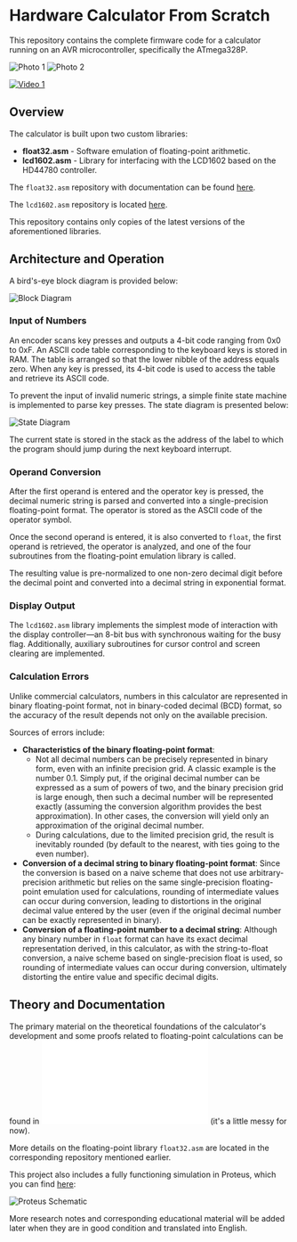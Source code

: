 # Hardware Calculator From Scratch

This repository contains the complete firmware code for a calculator running on an AVR microcontroller, specifically the ATmega328P.

![Photo 1](docs/photo_1.jpg)
![Photo 2](docs/photo_2.jpg)

[![Video 1](https://raw.githubusercontent.com/igor-240340/HardwareCalculatorFromScratch/dev/docs/video_thumbnail.jpg)](https://raw.githubusercontent.com/igor-240340/HardwareCalculatorFromScratch/dev/docs/video_1.mp4)

## Overview

The calculator is built upon two custom libraries:

- **float32.asm** - Software emulation of floating-point arithmetic.
- **lcd1602.asm** - Library for interfacing with the LCD1602 based on the HD44780 controller.

The `float32.asm` repository with documentation can be found [here](https://github.com/igor-240340/Float32AVR).

The `lcd1602.asm` repository is located [here](https://github.com/igor-240340/LCD1602-HD44780-AVR).

This repository contains only copies of the latest versions of the aforementioned libraries.

## Architecture and Operation

A bird's-eye block diagram is provided below:

![Block Diagram](docs/block_diagram.png)

### Input of Numbers

An encoder scans key presses and outputs a 4-bit code ranging from 0x0 to 0xF. An ASCII code table corresponding to the keyboard keys is stored in RAM. The table is arranged so that the lower nibble of the address equals zero. When any key is pressed, its 4-bit code is used to access the table and retrieve its ASCII code.

To prevent the input of invalid numeric strings, a simple finite state machine is implemented to parse key presses. The state diagram is presented below:

![State Diagram](docs/state_diagram.png)

The current state is stored in the stack as the address of the label to which the program should jump during the next keyboard interrupt.

### Operand Conversion

After the first operand is entered and the operator key is pressed, the decimal numeric string is parsed and converted into a single-precision floating-point format. The operator is stored as the ASCII code of the operator symbol.

Once the second operand is entered, it is also converted to `float`, the first operand is retrieved, the operator is analyzed, and one of the four subroutines from the floating-point emulation library is called.

The resulting value is pre-normalized to one non-zero decimal digit before the decimal point and converted into a decimal string in exponential format.

### Display Output

The `lcd1602.asm` library implements the simplest mode of interaction with the display controller—an 8-bit bus with synchronous waiting for the busy flag. Additionally, auxiliary subroutines for cursor control and screen clearing are implemented.

### Calculation Errors

Unlike commercial calculators, numbers in this calculator are represented in binary floating-point format, not in binary-coded decimal (BCD) format, so the accuracy of the result depends not only on the available precision.

Sources of errors include:

- **Characteristics of the binary floating-point format**:
  - Not all decimal numbers can be precisely represented in binary form, even with an infinite precision grid. A classic example is the number 0.1. Simply put, if the original decimal number can be expressed as a sum of powers of two, and the binary precision grid is large enough, then such a decimal number will be represented exactly (assuming the conversion algorithm provides the best approximation). In other cases, the conversion will yield only an approximation of the original decimal number.
  - During calculations, due to the limited precision grid, the result is inevitably rounded (by default to the nearest, with ties going to the even number).
- **Conversion of a decimal string to binary floating-point format**: Since the conversion is based on a naive scheme that does not use arbitrary-precision arithmetic but relies on the same single-precision floating-point emulation used for calculations, rounding of intermediate values can occur during conversion, leading to distortions in the original decimal value entered by the user (even if the original decimal number can be exactly represented in binary).
- **Conversion of a floating-point number to a decimal string**: Although any binary number in `float` format can have its exact decimal representation derived, in this calculator, as with the string-to-float conversion, a naive scheme based on single-precision float is used, so rounding of intermediate values can occur during conversion, ultimately distorting the entire value and specific decimal digits.

## Theory and Documentation

The primary material on the theoretical foundations of the calculator's development and some proofs related to floating-point calculations can be found in ![this paper](<docs/HardwareCalculatorFromScratch. Research.odt>) (it's a little messy for now).

More details on the floating-point library `float32.asm` are located in the corresponding repository mentioned earlier.

This project also includes a fully functioning simulation in Proteus, which you can find [here](docs/HardwareCalculatorFromScratch.pdsprj):

![Proteus Schematic](docs/proteus_schematic.png)

More research notes and corresponding educational material will be added later when they are in good condition and translated into English.